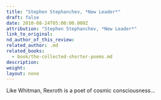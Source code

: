 ```yaml
---
title: "Stephen Stephanchev, *New Leader*"
draft: false
date: 2010-08-24T05:00:00.000Z
attribution: "Stephen Stephanchev, *New Leader*"
link_to_original:
nd_author_of_this_review:
related_author: .md
related_books:
  - book/the-collected-shorter-poems.md
description:
weight:
layout: none
---
```

Like Whitman, Rexroth is a poet of cosmic consciousness…

